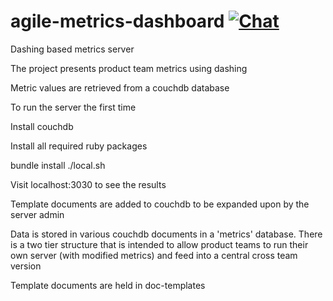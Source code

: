# agile-metrics-dashboard [![Chat](https://img.shields.io/badge/chat-on%20slack-brightgreen.svg)](https://cid-eacs.slack.com/messages/metrics/)
Dashing based metrics server

The project presents product team metrics using dashing

Metric values are retrieved from a couchdb database

To run the server the first time

Install couchdb

Install all required ruby packages

bundle install
./local.sh

Visit localhost:3030 to see the results

Template documents are added to couchdb to be expanded upon by the server admin

Data is stored in various couchdb documents in a 'metrics' database.  There is a two tier structure that is intended to allow product teams to run their own server (with modified metrics) and feed into a central cross team version

Template documents are held in  doc-templates
